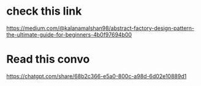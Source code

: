# check this link

https://medium.com/@kalanamalshan98/abstract-factory-design-pattern-the-ultimate-guide-for-beginners-4b0f97694b00

# Read this convo

https://chatgpt.com/share/68b2c366-e5a0-800c-a98d-6d02e10889d1